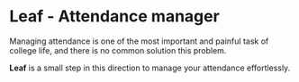 # Leaf - Attendance manager

Managing attendance is one of the most important and painful task of college life,
and there is no common solution this problem.

__Leaf__ is a small step in this direction to manage your attendance effortlessly.
